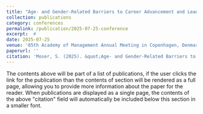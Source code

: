 ```yaml
---
title: "Age- and Gender-Related Barriers to Career Advancement and Leader Emergence [Symposium]"
collection: publications
category: conferences
permalink: /publication/2025-07-25-conference
excerpt:  #
date: 2025-07-25
venue: '85th Academy of Management Annual Meeting in Copenhagen, Denmark'
paperurl: ''
citation: 'Moser, S. (2025). &quot;Age- and Gender-Related Barriers to Career Advancement and Leader Emergence [Symposium].&quot; <i>85th Academy of Management Annual Meeting</i>.'
---
```


The contents above will be part of a list of publications, if the user clicks the link for the publication than the contents of section will be rendered as a full page, allowing you to provide more information about the paper for the reader. When publications are displayed as a single page, the contents of the above "citation" field will automatically be included below this section in a smaller font.
